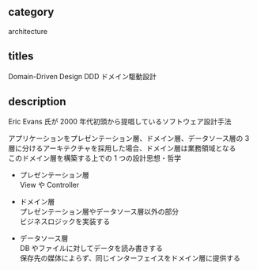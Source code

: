 ## category

architecture

## titles

Domain-Driven Design
DDD
ドメイン駆動設計

## description

Eric Evans 氏が 2000 年代初頭から提唱しているソフトウェア設計手法

アプリケーションをプレゼンテーション層、ドメイン層、データソース層の 3 層に分けるアーキテクチャを採用した場合、ドメイン層は業務領域となる  
このドメイン層を構築する上での 1 つの設計思想・哲学

- プレゼンテーション層  
  View や Controller

- ドメイン層  
  プレゼンテーション層やデータソース層以外の部分  
  ビジネスロジックを実装する

- データソース層  
  DB やファイルに対してデータを読み書きする  
  保存先の媒体によらず、同じインターフェイスをドメイン層に提供する
